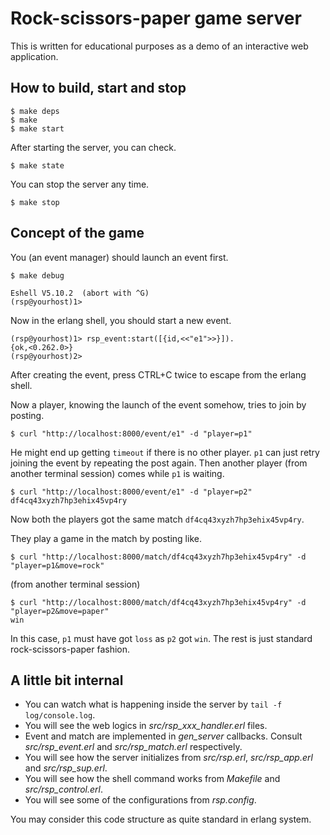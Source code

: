 # Rock-scissors-paper game server #

This is written for educational purposes as a demo of an interactive web
application.

## How to build, start and stop ##

```
$ make deps
$ make
$ make start
```

After starting the server, you can check.

```
$ make state
```

You can stop the server any time.

```
$ make stop
```

## Concept of the game ##

You (an event manager) should launch an event first.

```
$ make debug

Eshell V5.10.2  (abort with ^G)
(rsp@yourhost)1> 
```

Now in the erlang shell, you should start a new event.

```
(rsp@yourhost)1> rsp_event:start([{id,<<"e1">>}]).
{ok,<0.262.0>}
(rsp@yourhost)2> 
```

After creating the event, press CTRL+C twice to escape from the erlang shell.

Now a player, knowing the launch of the event somehow, tries to join by
posting.

```
$ curl "http://localhost:8000/event/e1" -d "player=p1"

```

He might end up getting ``timeout`` if there is no other player.  ``p1`` can
just retry joining the event by repeating the post again.  Then another
player (from another terminal session) comes while ``p1`` is waiting.

```
$ curl "http://localhost:8000/event/e1" -d "player=p2"
df4cq43xyzh7hp3ehix45vp4ry
```

Now both the players got the same match ``df4cq43xyzh7hp3ehix45vp4ry``.

They play a game in the match by posting like.

```
$ curl "http://localhost:8000/match/df4cq43xyzh7hp3ehix45vp4ry" -d "player=p1&move=rock"

```

(from another terminal session)
```
$ curl "http://localhost:8000/match/df4cq43xyzh7hp3ehix45vp4ry" -d "player=p2&move=paper"
win
```

In this case, ``p1`` must have got ``loss`` as ``p2`` got ``win``.  The rest
is just standard rock-scissors-paper fashion.

## A little bit internal ##

* You can watch what is happening inside the server by
  ``tail -f log/console.log``.
* You will see the web logics in *src/rsp_xxx_handler.erl* files.
* Event and match are implemented in *gen_server* callbacks.
  Consult *src/rsp_event.erl* and *src/rsp_match.erl* respectively.
* You will see how the server initializes from *src/rsp.erl*,
  *src/rsp_app.erl* and *src/rsp_sup.erl*.
* You will see how the shell command works from *Makefile* and
  *src/rsp_control.erl*.
* You will see some of the configurations from *rsp.config*.

You may consider this code structure as quite standard in erlang system.